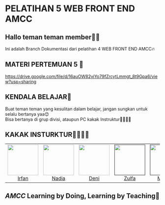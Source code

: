 # PELATIHAN 5 WEB FRONT END AMCC

## Hallo teman teman member🫰🏻
Ini adalah Branch Dokumentasi dari pelatihan 4 WEB FRONT END AMCC🔥

## MATERI PERTEMUAN 5 📖
https://drive.google.com/file/d/16auOW82yjYo79fZrcytLmmgt_8t9Gpa6/view?usp=sharing

## KENDALA BELAJAR🤝
Buat teman teman yang kesulitan dalam belajar, jangan sungkan untuk selalu bertanya yaa😊
<br>
Bisa bertanya di grup divisi, ataupun PC kakak Instruktur🙎‍♂️🙎‍♀️


## KAKAK INSTURKTUR🙎‍♂️🙎‍♀️
<table>
  <tr>
    <td align="center"><a href="https://www.linkedin.com/in/irfan-ramadhani-a60527214/"><img src="https://user-images.githubusercontent.com/84772741/225959850-e3c5ada3-6485-432e-922c-b6deb4807186.jpg" width="100px;" alt=""/><br/>Irfan</td>
      <td align="center"><a href="https://www.linkedin.com/in/ainnadias/"><img src="https://user-images.githubusercontent.com/84772741/225959988-3e8d1a97-82e1-4717-a6e1-4157a8944f3a.jpg" width="100px;" alt=""/><br/>Nadia</td>
    <td align="center"><a href="https://www.linkedin.com/in/deni-wijaya-321b89220/"><img src="https://media.licdn.com/dms/image/D5603AQFFoIa0U4kRXg/profile-displayphoto-shrink_200_200/0/1678814180052?e=1684368000&v=beta&t=ZCUvOYVdi5asl-vQudRpoxoOVOJA4FFzPQMtnu5xESY" width="100px;" alt=""/><br/>Deni</td>
     <td align="center"><a href=""><img src="https://user-images.githubusercontent.com/84772741/225960260-8266894e-a9ac-4731-9eff-231391389b40.jpg" width="100px;" alt=""/><br/>Zulfa</td>
     <td align="center"><a href=""><img src="https://user-images.githubusercontent.com/84772741/225960393-9c5eec9f-5c83-4bbd-afdd-e2a400208450.jpg" width="100px;" alt=""/><br/>Megan</td>
     <td align="center"><a href=""><img src="https://user-images.githubusercontent.com/84772741/225960464-4ffea0d3-43b1-45d2-895e-aa8b154cda49.jpg" width="100px;" alt=""/><br/>Shella</td>
     <td align="center"><a href=""><img src="https://user-images.githubusercontent.com/84772741/225960569-98f69f83-697b-467d-94cd-3297b25ecc03.jpg" width="100px;" alt=""/><br/>Diffa</td>
     <td align="center"><a href=""><img src="https://user-images.githubusercontent.com/84772741/225960678-abf6f7d9-2445-46b4-9cd3-9ddf75410736.jpg" width="100px;" alt=""/><br/>Raska</td>
      
  </tr>
</table>
<!-- markdownlint-restore -->

## *AMCC* Learning by Doing, Learning by Teaching💙
